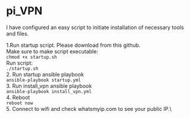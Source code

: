# pi_VPN

I have configured an easy script to initiate installation of necessary tools and files.

1.Run startup script. Please download from this github.\
	Make sure to make script executable:\
 	```chmod +x startup.sh```\
	Run script:\
	 ```./startup.sh```\
2. Run startup ansible playbook\
	```ansible-playbook startup.yml```\
3. Run install_vpn ansible playbook\
	```ansible-playbook install_vpn.yml```\
4. Reboot\
   	```reboot now```\
5. Connect to wifi and check whatsmyip.com to see your public IP.\
